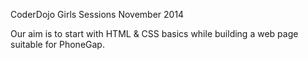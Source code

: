 CoderDojo Girls Sessions
November 2014

Our aim is to start with HTML & CSS basics while building a web page suitable for PhoneGap.